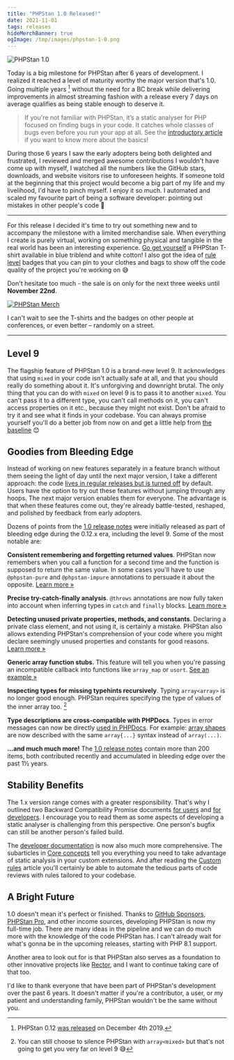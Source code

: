 ```yaml
---
title: "PHPStan 1.0 Released!"
date: 2021-11-01
tags: releases
hideMerchBanner: true
ogImage: /tmp/images/phpstan-1-0.png
---
```


<img src="/tmp/images/phpstan-1-0.png" alt="PHPStan 1.0" class="rounded-lg mb-8">

Today is a big milestone for PHPStan after 6 years of development. I realized it reached a level of maturity worthy the major version that's 1.0. Going multiple years [^twelve] without the need for a BC break while delivering improvements in almost streaming fashion with a release every 7 days on average qualifies as being stable enough to deserve it.

[^twelve]: PHPStan 0.12 [was released](/blog/phpstan-0-12-released) on December 4th 2019.

> If you're not familiar with PHPStan, it’s a static analyser for PHP focused on finding bugs in your code. It catches whole classes of bugs even before you run your app at all. See the [introductory article](/blog/find-bugs-in-your-code-without-writing-tests) if you want to know more about the basics!

During those 6 years I saw the early adopters being both delighted and frustrated, I reviewed and merged awesome contributions I wouldn't have come up with myself, I watched all the numbers like the GitHub stars, downloads, and website visitors rise to unforeseen heights. If someone told at the beginning that this project would become a big part of my life and my livelihood, I'd have to pinch myself. I enjoy it so much. I automated and scaled my favourite part of being a software developer: pointing out mistakes in other people's code 🤣

---

For this release I decided it's time to try out something new and to accompany the milestone with a limited merchandise sale. When everything I create is purely virtual, working on something physical and tangible in the real world has been an interesting experience. [Go get yourself](/merch) a PHPStan T-shirt available in blue triblend and white cotton! I also got the idea of [rule level](/user-guide/rule-levels) badges that you can pin to your clothes and bags to show off the code quality of the project you're working on 😅

Don't hesitate too much - the sale is on only for the next three weeks until **November&nbsp;22nd**.

<a href="/merch"><img src="/tmp/images/og-merch.jpg" alt="PHPStan Merch" class="rounded-lg mb-8 border border-indigo-500 p-4 hover:border-indigo-300"></a>

I can't wait to see the T-shirts and the badges on other people at conferences, or even better – randomly on a street.

---

## Level 9

The flagship feature of PHPStan 1.0 is a brand-new level 9. It acknowledges that using `mixed` in your code isn't actually safe at all, and that you should really do something about it. It's unforgiving and downright brutal. The only thing that you can do with `mixed` on level 9 is to pass it to another `mixed`. You can't pass it to a different type, you can't call methods on it, you can't access properties on it etc., because they might not exist. Don't be afraid to try it and see what it finds in your codebase. You can always promise yourself you'll do a better job from now on and get a little help from [the baseline](/user-guide/baseline) 😊

## Goodies from Bleeding Edge

Instead of working on new features separately in a feature branch without them seeing the light of day until the next major version, I take a different approach: the code [lives in regular releases but is turned off](/blog/what-is-bleeding-edge) by default. Users have the option to try out these features without jumping through any hoops. The next major version enables them for everyone. The advantage is that when these features come out, they're already battle-tested, reshaped, and polished by feedback from early adopters.

Dozens of points from the [1.0 release notes](https://github.com/phpstan/phpstan/releases/tag/1.0.0) were initially released as part of bleeding edge during the 0.12.x era, including the level 9. Some of the most notable are:

**Consistent remembering and forgetting returned values**. PHPStan now remembers when you call a function for a second time and the function is supposed to return the same value. In some cases you'll have to use `@phpstan-pure` and `@phpstan-impure` annotations to persuade it about the opposite. [Learn more »](/blog/remembering-and-forgetting-returned-values)

**Precise try-catch-finally analysis**. `@throws` annotations are now fully taken into account when inferring types in `catch` and `finally` blocks. [Learn more »](/blog/precise-try-catch-finally-analysis)

**Detecting unused private properties, methods, and constants**. Declaring a private class element, and not using it, is certainly a mistake. PHPStan also allows extending PHPStan's comprehension of your code where you might declare seemingly unused properties and constants for good reasons. [Learn more »](/blog/detecting-unused-private-properties-methods-constants)

**Generic array function stubs**. This feature will tell you when you're passing an incompatible callback into functions like `array_map` or `usort`. [See an example »](/r/898c9c94-eb22-42cd-b9eb-2f5959290f63)

**Inspecting types for missing typehints recursively**. Typing `array<array>` is no longer good enough. PHPStan requires specifying the type of values of the inner array too. [^mixed]

[^mixed]: You can still choose to silence PHPStan with `array<mixed>` but that's not going to get you very far on level 9 😅

**Type descriptions are cross-compatible with PHPDocs**. Types in error messages can now be directly [used in PHPDocs](/writing-php-code/phpdoc-types). For example: [array shapes](/writing-php-code/phpdoc-types#array-shapes) are now described with the same `array{...}` syntax instead of `array(...)`.

**...and much much more!** The [1.0 release notes](https://github.com/phpstan/phpstan/releases/tag/1.0.0) contain more than 200 items, both contributed recently and accumulated in bleeding edge over the past 1½ years.

## Stability Benefits

The 1.x version range comes with a greater responsibility. That's why I outlined two Backward Compatibility Promise documents [for users](/user-guide/backward-compatibility-promise) and [for developers](/developing-extensions/backward-compatibility-promise). I encourage you to read them as some aspects of developing a static analyser is challenging from this perspective. One person's bugfix can still be another person's failed build.

The [developer documentation](/developing-extensions/extension-types) is now also much more comprehensive. The subarticles in [Core concepts](/developing-extensions/core-concepts) tell you everything you need to take advantage of static analysis in your custom extensions. And after reading the [Custom rules](/developing-extensions/rules) article you'll certainly be able to automate the tedious parts of code reviews with rules tailored to your codebase.

## A Bright Future

1.0 doesn't mean it's perfect or finished. Thanks to [GitHub Sponsors](https://github.com/sponsors/ondrejmirtes), [PHPStan Pro](/blog/introducing-phpstan-pro), and other income sources, developing PHPStan is now my full-time job. There are many ideas in the pipeline and we can do much more with the knowledge of the code PHPStan has. I can't already wait for what's gonna be in the upcoming releases, starting with PHP 8.1 support.

Another area to look out for is that PHPStan also serves as a foundation to other innovative projects like [Rector](https://getrector.org/), and I want to continue taking care of that too.

I'd like to thank everyone that have been part of PHPStan's development over the past 6 years. It doesn't matter if you're a contributor, a user, or my patient and understanding family, PHPStan wouldn't be the same without you.
